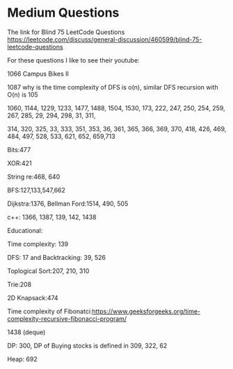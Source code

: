 # Medium Questions


The link for Blind 75 LeetCode Questions
https://leetcode.com/discuss/general-discussion/460599/blind-75-leetcode-questions

For these questions I like to see their youtube:

1066 Campus Bikes II

1087 why is the time complexity of DFS is o(n), similar DFS recursion with O(n) is 105

1060, 1144, 1229, 1233, 1477, 1488, 1504, 1530, 173, 222, 247, 250, 254, 259, 267, 285, 29, 294, 298, 31, 311, 

314, 320, 325, 33, 333, 351, 353, 36, 361, 365, 366, 369, 370, 418, 426, 469, 484, 497, 528, 533, 621, 652, 659,713

Bits:477

XOR:421

String re:468, 640

BFS:127,133,547,662

Dijkstra:1376,  Bellman Ford:1514, 490, 505

c++: 1366, 1387, 139, 142, 1438

Educational:

Time complexity: 139

DFS: 17 and Backtracking: 39, 526

Toplogical Sort:207, 210, 310

Trie:208

2D Knapsack:474

Time complexity of Fibonatci:https://www.geeksforgeeks.org/time-complexity-recursive-fibonacci-program/

1438 (deque)

DP: 300, DP of Buying stocks is defined in 309, 322, 62

Heap: 692

